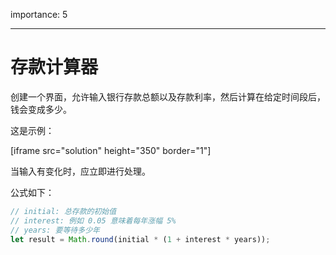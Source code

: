 importance: 5

---

# 存款计算器

创建一个界面，允许输入银行存款总额以及存款利率，然后计算在给定时间段后，钱会变成多少。

这是示例：

[iframe src="solution" height="350" border="1"]

当输入有变化时，应立即进行处理。

公式如下：
```js
// initial: 总存款的初始值
// interest: 例如 0.05 意味着每年涨幅 5% 
// years: 要等待多少年
let result = Math.round(initial * (1 + interest * years));
```
